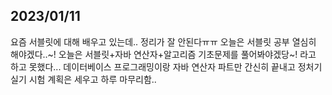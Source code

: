 ## 2023/01/11
요즘 서블릿에 대해 배우고 있는데.. 정리가 잘 안된다ㅠㅠ 오늘은 서블릿 공부 열심히 해야겠다..~! 오늘은 서블릿+자바 연산자+알고리즘 기초문제를 풀어봐야겠당~!
라고 하고 못했다... 데이터베이스 프로그래밍이랑 자바 연산자 파트만 간신히 끝내고 정처기 실기 시험 계획은 세우고 하루 마무리함..